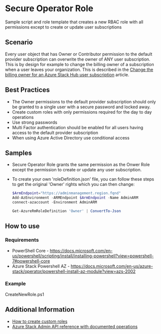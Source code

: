 # Secure Operator Role

Sample script and role template that creates a new RBAC role with all permissions except to create or update user subscriptions

## Scenario

Every user object that has Owner or Contributor permission to the default provider subscription can overwrite the owner of ANY user subscription.  This is by design for example to change the billing owner of a subscription when a user leaves your organization.  This is described in the [Change the billing owner for an Azure Stack Hub user subscription](https://docs.microsoft.com/azure-stack/operator/azure-stack-change-subscription-owner) article.

## Best Practices

- The Owner permissions to the default provider subscription should only be granted to a single user with a secure password and locked away.
- Create custom roles with only permissions required for the day to day operations
- Use strong passwords
- Multi Factor authentication should be enabled for all users having access to the default provider subscription
- When using Azure Active Directory use conditional access


## Samples

- Secure Operator Role grants the same permission as the Onwer Role except the permission to create or update any user subscription.
- To create your own 'roleDefinition.json' file, you can follow these steps to get the original 'Owner' rights which you can then change:

    ``` powershell
    $ArmEndpoint="https://adminmanagement.region.fqnd"
    Add-AzEnvironment -ARMEndpoint $ArmEndpoint -Name AdminARM
    connect-azaccount -Environment AdminARM

    Get-AzureRmRoleDefinition 'Owner' | ConvertTo-Json

    ```

## How to use

### Requirements

- PowerShell Core - https://docs.microsoft.com/en-us/powershell/scripting/install/installing-powershell?view=powershell-7#powershell-core
- Azure Stack Powershell AZ - https://docs.microsoft.com/en-us/azure-stack/operator/powershell-install-az-module?view=azs-2002

### Example

CreateNewRole.ps1

## Additional Information

- [How to create custom roles](https://docs.microsoft.com/azure/role-based-access-control/custom-roles)
- [Azure Stack Admin API reference with documented operations](https://docs.microsoft.com/rest/api/azure-stack/)